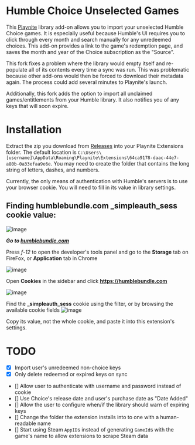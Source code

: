 # Humble Choice Unselected Games
This [Playnite](https://playnite.link) library add-on allows you to import your
unselected Humble Choice games. It is especially useful because Humble's UI requires you
to click through every month and search manually for any unredeemed choices. This add-on provides
a link to the game's redemption page, and saves the month and year of the Choice subscription
as the "Source".

This fork fixes a problem where the library would empty itself and re-populate all of its
contents every time a sync was run. This was problematic because other add-ons would then
be forced to download their metadata again. The process could add several minutes to Playnite's launch.

Additionally, this fork adds the option to import all unclaimed games/entitlements from your
Humble library. It also notifies you of any keys that will soon expire.

# Installation

Extract the zip you download from [Releases](https://github.com/Kortantic/HumbleChoiceUnselectedGamesPlaynitePlugin/releases)
into your Playnite Extensions folder. The default location is `C:\Users\[username]\AppData\Roaming\Playnite\Extensions\64ca9178-daac-44e7-a80b-0a33efaa9e6e`.
You may need to create the folder that contains the long string of letters, dashes, and numbers.

Currently, the only means of authentication with Humble's servers is to use your browser cookie.
You will need to fill in its value in library settings.

## Finding humblebundle.com _simpleauth_sess cookie value:
![image](https://github.com/user-attachments/assets/a30b6d46-293b-4440-911e-905beaa9aa94)

***Go to [humblebundle.com](https://humblebundle.com)***

Press *f-12* to open the developer's tools panel and go to the **Storage** tab on FireFox, or **Application** tab in Chrome

![image](https://github.com/user-attachments/assets/5d4fea68-c194-4931-bcf9-771f84d52567)

Open **Cookies** in the sidebar and click **https://humblebundle.com**

![image](https://github.com/user-attachments/assets/35457472-e118-47aa-ab72-89baeeec0ab6)

Find the **_simpleauth_sess** cookie using the filter, or by browsing the available cookie fields
![image](https://github.com/user-attachments/assets/17057b44-069e-4aac-8291-94bea365c4a5)

Copy its value, not the whole cookie, and paste it into this extension's settings.

# TODO
- [x] Import user's unredeemed non-choice keys
- [x] Only delete redeemed or expired keys on sync
- [] Allow user to authenticate with username and password instead of cookie
- [] Use Choice's release date and user's purchase date as "Date Added"
- [] Allow the user to configure when/if the library should warn of expiring keys
- [] Change the folder the extension installs into to one with a human-readable name
- [] Start using Steam `AppID`s instead of generating `GameId`s with the game's name to allow extensions to scrape Steam data
